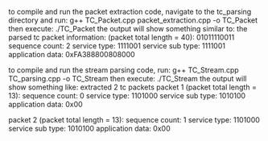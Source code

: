 to compile and run the packet extraction code, navigate to the tc_parsing directory and run:
g++ TC_Packet.cpp packet_extraction.cpp -o TC_Packet
then execute:
./TC_Packet
the output will show something similar to:
the parsed tc packet information: (packet total length = 40): 01011110011
sequence count: 2
service type: 1111001
service sub type: 1111001
application data: 0xFA388800808000

to compile and run the stream parsing code, run:
g++ TC_Stream.cpp TC_parsing.cpp -o TC_Stream
then execute:
./TC_Stream
the output will show something like:
extracted 2 tc packets
packet 1 (packet total length = 13):
sequence count: 0
service type: 1101000
service sub type: 1010100
application data: 0x00

packet 2 (packet total length = 13):
sequence count: 1
service type: 1101000
service sub type: 1010100
application data: 0x00
